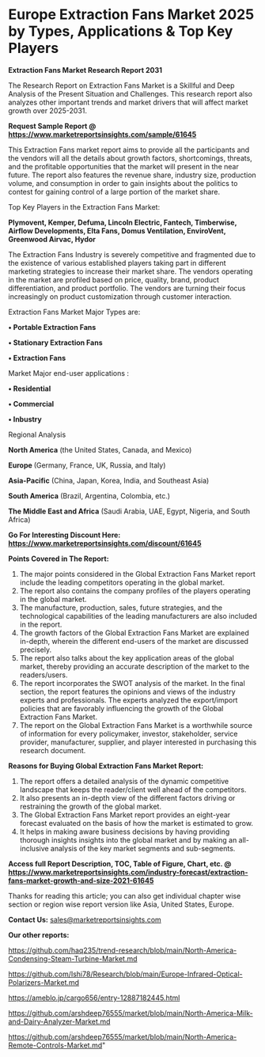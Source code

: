 # Europe Extraction Fans Market 2025 by Types, Applications & Top Key Players

<strong>Extraction Fans Market Research Report 2031</strong>

The Research Report on Extraction Fans Market is a Skillful and Deep Analysis of the Present Situation and Challenges. This research report also analyzes other important trends and market drivers that will affect market growth over 2025-2031.

<strong>Request Sample Report @ <a href=https://www.marketreportsinsights.com/sample/61645>https://www.marketreportsinsights.com/sample/61645</a></strong>

This Extraction Fans market report aims to provide all the participants and the vendors will all the details about growth factors, shortcomings, threats, and the profitable opportunities that the market will present in the near future. The report also features the revenue share, industry size, production volume, and consumption in order to gain insights about the politics to contest for gaining control of a large portion of the market share.

Top Key Players in the Extraction Fans Market:

<strong>Plymovent, Kemper, Defuma, Lincoln Electric, Fantech, Timberwise, Airflow Developments, Elta Fans, Domus Ventilation, EnviroVent, Greenwood Airvac, Hydor</strong>

The Extraction Fans Industry is severely competitive and fragmented due to the existence of various established players taking part in different marketing strategies to increase their market share. The vendors operating in the market are profiled based on price, quality, brand, product differentiation, and product portfolio. The vendors are turning their focus increasingly on product customization through customer interaction.

Extraction Fans Market Major Types are:

<strong>• Portable Extraction Fans

• Stationary Extraction Fans

• Extraction Fans</strong>

Market Major end-user applications :

<strong>• Residential

• Commercial

• Inbustry</strong>

Regional Analysis

</u><strong><b>North America</b></strong> (the United States, Canada, and Mexico)

<strong><b>Europe </b></strong>(Germany, France, UK, Russia, and Italy)

<strong><b>Asia-Pacific</b></strong> (China, Japan, Korea, India, and Southeast Asia)

<strong><b>South America</b></strong> (Brazil, Argentina, Colombia, etc.)

<strong><b>The Middle East and Africa</b></strong> (Saudi Arabia, UAE, Egypt, Nigeria, and South Africa)

<strong>Go For Interesting Discount Here: <a href=https://www.marketreportsinsights.com/discount/61645>https://www.marketreportsinsights.com/discount/61645</a></strong>

<strong>Points Covered in The Report:</strong>
<ol>
  <li>The major points considered in the Global Extraction Fans Market report include the leading competitors operating in the global market.</li>
  <li>The report also contains the company profiles of the players operating in the global market.</li>
  <li>The manufacture, production, sales, future strategies, and the technological capabilities of the leading manufacturers are also included in the report.</li>
  <li>The growth factors of the Global Extraction Fans Market are explained in-depth, wherein the different end-users of the market are discussed precisely.</li>
  <li>The report also talks about the key application areas of the global market, thereby providing an accurate description of the market to the readers/users.</li>
  <li>The report incorporates the SWOT analysis of the market. In the final section, the report features the opinions and views of the industry experts and professionals. The experts analyzed the export/import policies that are favorably influencing the growth of the Global Extraction Fans Market.</li>
  <li>The report on the Global Extraction Fans Market is a worthwhile source of information for every policymaker, investor, stakeholder, service provider, manufacturer, supplier, and player interested in purchasing this research document.</li>
</ol>
<strong>Reasons for Buying Global Extraction Fans Market Report:</strong>

<ol>
  <li>The report offers a detailed analysis of the dynamic competitive landscape that keeps the reader/client well ahead of the competitors.</li>
  <li>It also presents an in-depth view of the different factors driving or restraining the growth of the global market.</li>
  <li>The Global Extraction Fans Market report provides an eight-year forecast evaluated on the basis of how the market is estimated to grow.</li>
  <li>It helps in making aware business decisions by having providing thorough insights insights into the global market and by making an all-inclusive analysis of the key market segments and sub-segments.</li>
</ol>
<strong>Access full Report Description, TOC, Table of Figure, Chart, etc. @ <a href=https://www.marketreportsinsights.com/industry-forecast/extraction-fans-market-growth-and-size-2021-61645>https://www.marketreportsinsights.com/industry-forecast/extraction-fans-market-growth-and-size-2021-61645</a></strong>


Thanks for reading this article; you can also get individual chapter wise section or region wise report version like Asia, United States, Europe.

<strong>Contact Us:</strong>
sales@marketreportsinsights.com

<strong>Our other reports:</strong>

<a href=https://github.com/haq235/trend-research/blob/main/North-America-Condensing-Steam-Turbine-Market.md>https://github.com/haq235/trend-research/blob/main/North-America-Condensing-Steam-Turbine-Market.md</a>

<a href=https://github.com/Ishi78/Research/blob/main/Europe-Infrared-Optical-Polarizers-Market.md>https://github.com/Ishi78/Research/blob/main/Europe-Infrared-Optical-Polarizers-Market.md</a>

<a href=https://ameblo.jp/cargo656/entry-12887182445.html>https://ameblo.jp/cargo656/entry-12887182445.html</a>

<a href=https://github.com/arshdeep76555/market/blob/main/North-America-Milk-and-Dairy-Analyzer-Market.md>https://github.com/arshdeep76555/market/blob/main/North-America-Milk-and-Dairy-Analyzer-Market.md</a>

<a href=https://github.com/arshdeep76555/market/blob/main/North-America-Remote-Controls-Market.md>https://github.com/arshdeep76555/market/blob/main/North-America-Remote-Controls-Market.md</a>"
